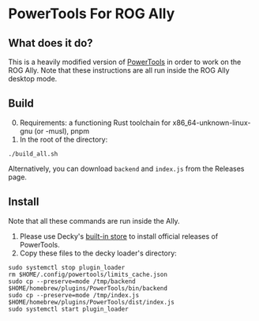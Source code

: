 # PowerTools For ROG Ally

## What does it do?

This is a heavily modified version of [PowerTools](https://git.ngni.us/NG-SD-Plugins/PowerTools.git) in order to work
on the ROG Ally. Note that these instructions are all run inside the ROG Ally desktop mode.

## Build

0. Requirements: a functioning Rust toolchain for x86_64-unknown-linux-gnu (or -musl), pnpm
1. In the root of the directory:
```shell
./build_all.sh
```

Alternatively, you can download `backend` and `index.js` from the Releases page.

## Install
Note that all these commands are run inside the Ally.

1. Please use Decky's [built-in store](https://plugins.deckbrew.xyz/) to install official releases of PowerTools.
2. Copy these files to the decky loader's directory:
```shell
sudo systemctl stop plugin_loader
rm $HOME/.config/powertools/limits_cache.json
sudo cp --preserve=mode /tmp/backend $HOME/homebrew/plugins/PowerTools/bin/backend
sudo cp --preserve=mode /tmp/index.js $HOME/homebrew/plugins/PowerTools/dist/index.js
sudo systemctl start plugin_loader
```
